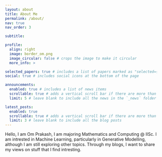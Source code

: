 ```yaml
---
layout: about
title: About Me
permalink: /about/
nav: true 
nav_order: 3

subtitle:

profile:
  align: right
  image: border_om.png
  image_circular: false # crops the image to make it circular
  more_info: >

selected_papers: true # includes a list of papers marked as "selected={true}"
social: true # includes social icons at the bottom of the page

announcements:
  enabled: true # includes a list of news items
  scrollable: true # adds a vertical scroll bar if there are more than 3 news items
  limit: 5 # leave blank to include all the news in the `_news` folder

latest_posts:
  enabled: true
  scrollable: true # adds a vertical scroll bar if there are more than 3 new posts items
  limit: 3 # leave blank to include all the blog posts
---
```


Hello, I am Om Prakash, I am majoring Mathematics and Computing @ IISc. I am intrested in Machine Learning, particularly in Generative Modelling, although I am still exploring other topics. Through my blogs, I want to share my views on stuff that I find intresting.
